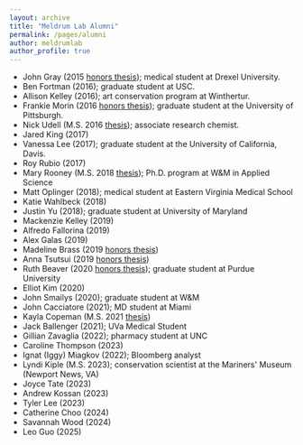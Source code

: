 ```yaml
---
layout: archive
title: "Meldrum Lab Alumni"
permalink: /pages/alumni
author: meldrumlab
author_profile: true
---
```


- John Gray (2015 [honors thesis](https://scholarworks.wm.edu/honorstheses/132)); medical student at Drexel University.
- Ben Fortman (2016); graduate student at USC.
- Allison Kelley (2016); art conservation program at Winthertur.
- Frankie Morin (2016 [honors thesis](http://scholarworks.wm.edu/honorstheses/924)); graduate student at the University of Pittsburgh.
- Nick Udell (M.S. 2016 [thesis](http://scholarworks.wm.edu/etd/1499449865)); associate research chemist.
- Jared King (2017)
- Vanessa Lee (2017); graduate student at the University of California, Davis.
- Roy Rubio (2017)
- Mary Rooney (M.S. 2018 [thesis](http://scholarworks.wm.edu/etd/1530192815)); Ph.D. program at W&M in Applied Science
- Matt Oplinger (2018); medical student at Eastern Virginia Medical School
- Katie Wahlbeck (2018)
- Justin Yu (2018); graduate student at University of Maryland
- Mackenzie Kelley (2019)
- Alfredo Fallorina (2019)
- Alex Galas (2019)
- Madeline Brass (2019 [honors thesis](http://scholarworks.wm.edu/honorstheses/1426))
- Anna Tsutsui (2019 [honors thesis](http://scholarworks.wm.edu/honorstheses/1324))
- Ruth Beaver (2020 [honors thesis](http://scholarworks.wm.edu/honorstheses/1449)); graduate student at Purdue University
- Elliot Kim (2020)
- John Smailys (2020); graduate student at W&M
- John Cacciatore (2021); MD student at Miami
- Kayla Copeman (M.S. 2021 [thesis](http://scholarworks.wm.edu/etd/1627047854))
- Jack Ballenger (2021); UVa Medical Student
- Gillian Zavaglia (2022); pharmacy student at UNC
- Caroline Thompson (2023)
- Ignat (Iggy) Miagkov (2022); Bloomberg analyst
- Lyndi Kiple (M.S. 2023); conservation scientist at the Mariners' Museum (Newport News, VA)
- Joyce Tate (2023)
- Andrew Kossan (2023)
- Tyler Lee (2023)
- Catherine Choo (2024)
- Savannah Wood (2024)
- Leo Guo (2025)
